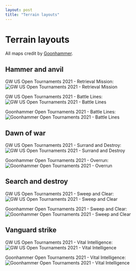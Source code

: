 ```yaml
---
layout: post
title: "Terrain layouts"
---
```


# Terrain layouts

All maps credit by [Goonhammer](https://goonhammer.com).


## Hammer and anvil

GW US Open Tournaments 2021 - Retrieval Mission:
![GW US Open Tournaments 2021 - Retrieval Mission](/assets/img/GW_retrieval_mission-750x550.png)

GW US Open Tournaments 2021 - Battle Lines:
![GW US Open Tournaments 2021 - Battle Lines](/assets/img/GW_battle_lines.png)

Goonhammer Open Tournaments 2021 - Battle Lines:
![Goonhammer Open Tournaments 2021 - Battle Lines](/assets/img/GHO_BatLinesRetrieval-750x550.png)


## Dawn of war

GW US Open Tournaments 2021 - Surrand and Destroy:
![GW US Open Tournaments 2021 - Surrand and Destroy](/assets/img/GW_surrounddestroy-750x550.png)

Goonhammer Open Tournaments 2021 - Overrun:
![Goonhammer Open Tournaments 2021 - Overrun](/assets/img/GHO_Overrun_SD-750x550.png)


## Search and destroy

GW US Open Tournaments 2021 - Sweep and Clear:
![GW US Open Tournaments 2021 - Sweep and Clear](/assets/img/GW_sweepclear-750x550.png)

Goonhammer Open Tournaments 2021 - Sweep and Clear:
![Goonhammer Open Tournaments 2021 - Sweep and Clear](/assets/img/GHO_SweepClear-750x550.png)


## Vanguard strike

GW US Open Tournaments 2021 - Vital Intelligence:
![GW US Open Tournaments 2021 - Vital Intelligence](/assets/img/GW_Vital_Intelligence-750x550.png)

Goonhammer Open Tournaments 2021 - Vital Intelligence:
![Goonhammer Open Tournaments 2021 - Vital Intelligence](/assets/img/GHO_VitalIntel-750x550.png)

